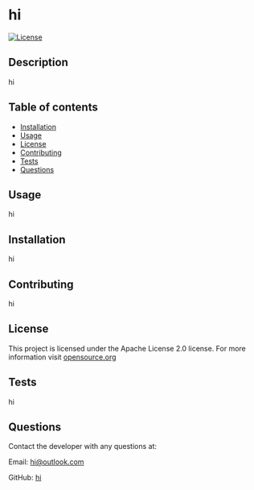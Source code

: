 # hi

[![License](https://img.shields.io/badge/License-Apache_2.0-blue.svg)](#License)

## Description
hi

## Table of contents
- [Installation](#installation)
- [Usage](#usage)
- [License](#license)
- [Contributing](#contributing)
- [Tests](#tests)
- [Questions](#questions)

## Usage
hi

## Installation
hi

## Contributing
hi

## License
  This project is licensed under the Apache License 2.0 license. For more information visit
[opensource.org](https://opensource.org/licenses/Apache-2.0)

## Tests
hi

## Questions
Contact the developer with any questions at:

Email: hi@outlook.com

GitHub: [hi](https://github.com/hi)
